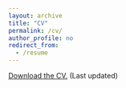 ```yaml
---
layout: archive
title: "CV"
permalink: /cv/
author_profile: no
redirect_from:
  - /resume
---
```


[Download the CV.](https://www.dropbox.com/scl/fi/rd2fdym43vb3hqjyr5uow/Jeongho_Choi_cv.pdf?rlkey=v1p9hglhw6uquyej4xxcgt71y&st=syeyclvr&dl=0) (Last updated)